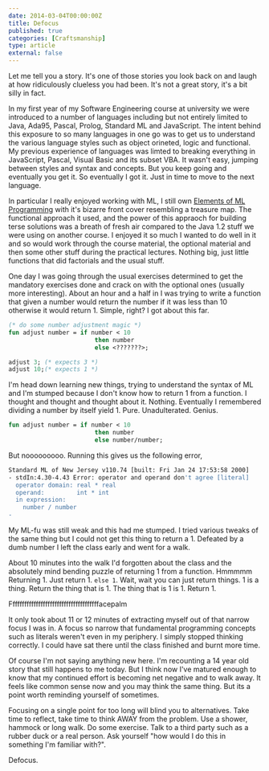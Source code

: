```yaml
---
date: 2014-03-04T00:00:00Z
title: Defocus
published: true
categories: [Craftsmanship]
type: article
external: false
---
```

Let me tell you a story.  It's one of those stories you look back on and laugh at how ridiculously clueless you had been.  It's not a great story, it's a bit silly in fact.

In my first year of my Software Engineering course at university we were introduced to a number of languages including but not entirely limited to Java, Ada95, Pascal, Prolog, Standard ML and JavaScript.  The intent behind this exposure to so many languages in one go was to get us to understand the various language styles such as object orineted, logic and functional.  My previous experience of languages was limted to breaking everything in JavaScript, Pascal, Visual Basic and its subset VBA.  It wasn't easy, jumping between styles and syntax and concepts.  But you keep going and eventually you get it. So eventually I got it.  Just in time to move to the next language.

In particular I really enjoyed working with ML, I still own [Elements of ML Programming](http://www.amazon.com/Elements-Programming-ML97-Edition-2nd/dp/0137903871) with it's bizarre front cover resembling a treasure map.  The functional approach it used, and the power of this appraoch for building terse solutions was a breath of fresh air compared to the Java 1.2 stuff we were using on another course.  I enjoyed it so much I wanted to do well in it and so would work through the course material, the optional material and then some other stuff during the practical lectures.  Nothing big, just little functions that did factorials and the usual stuff.

One day I was going through the usual exercises determined to get the mandatory exercises done and crack on with the optional ones (usually more interesting).  About an hour and a half in I was trying to write a function that given a number would return the number if it was less than 10 otherwise it would return 1.  Simple, right?  I got about this far.

```sml
(* do some number adjustment magic *)
fun adjust number = if number < 10
                        then number
                        else <???????>;

adjust 3; (* expects 3 *)
adjust 10;(* expects 1 *)
```

I'm head down learning new things, trying to understand the syntax of ML and I'm stumped because I don't know how to return 1 from a function.  I thought and thought and thought about it.  Nothing.  Eventually I remembered dividing a number by itself yield 1.  Pure. Unadulterated. Genius.

```sml
fun adjust number = if number < 10
                        then number
                        else number/number;
```

But nooooooooo.  Running this gives us the following error,

```bash
Standard ML of New Jersey v110.74 [built: Fri Jan 24 17:53:58 2000]
- stdIn:4.30-4.43 Error: operator and operand don't agree [literal]
  operator domain: real * real
  operand:         int * int
  in expression:
    number / number
-
```

My ML-fu was still weak and this had me stumped.  I tried various tweaks of the same thing but I could not get this thing to return a 1.  Defeated by a dumb number I left the class early and went for a walk.

About 10 minutes into the walk I'd forgotten about the class and the absolutely mind bending puzzle of returning 1 from a function.  Hmmmmm Returning 1.  Just return 1. `else 1`.  Wait, wait you can just return things.  1 is a thing.  Return the thing that is 1.  The thing that is 1 is 1.  Return 1.

Ffffffffffffffffffffffffffffffffffffffacepalm

It only took about 11 or 12 minutes of extracting myself out of that narrow focus I was in.  A focus so narrow that fundamental programming concepts such as literals weren't even in my periphery.  I simply stopped thinking correctly.  I could have sat there until the class finished and burnt more time.

Of course I'm not saying anything new here.  I'm recounting a 14 year old story that still happens to me today.  But I think now I've matured enough to know that my continued effort is becoming net negative and to walk away.  It feels like common sense now and you may think the same thing.  But its a point worth reminding yourself of sometimes.

Focusing on a single point for too long will blind you to alternatives. Take time to reflect, take time to think AWAY from the problem.  Use a shower, hammock or long walk.  Do some exercise.  Talk to a third party such as a rubber duck or a real person.  Ask yourself "how would I do this in something I'm familiar with?".

Defocus.